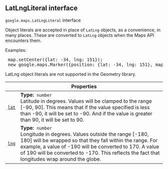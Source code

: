 
<devsite-heading text=" LatLngLiteral interface" for="LatLngLiteral" level="h2" link="" toc="" back-to-top=""><h2 id="LatLngLiteral" is-upgraded="">LatLngLiteral interface</h2></devsite-heading>
<p>
<code translate="no" dir="ltr"><span itemprop="path">google.maps</span>.<span itemprop="name">LatLngLiteral</span></code>
interface
</p>
<p>Object literals are accepted in place of <code translate="no" dir="ltr">LatLng</code> objects, as a convenience, in many places. These are converted to <code translate="no" dir="ltr">LatLng</code> objects when the Maps API encounters them. </p><p> Examples: </p><devsite-code no-copy=""><pre translate="no" dir="ltr" is-upgraded=""> map.setCenter({lat: -34, lng: 151});<br> new google.maps.Marker({position: {lat: -34, lng: 151}, map: map}); </pre></devsite-code> <p class="note">LatLng object literals are not supported in the Geometry library.</p><p></p>
<div class="devsite-table-wrapper"><table class="properties responsive" summary="interface LatLngLiteral - Properties">
<thead>
<tr><th colspan="2">Properties</th>
</tr></thead>
<tbody>
<tr id="LatLngLiteral.lat">
<td itemprop="property"><code translate="no" dir="ltr"><a class="secret-link" href="#LatLngLiteral.lat"><span>lat</span></a></code></td>
<td><div><strong>Type:</strong>&nbsp; <code translate="no" dir="ltr">number</code></div>
<div class="desc">Latitude in degrees. Values will be clamped to the range [-90, 90]. This means that if the value specified is less than -90, it will be set to -90. And if the value is greater than 90, it will be set to 90.</div></td>
</tr>
<tr id="LatLngLiteral.lng">
<td itemprop="property"><code translate="no" dir="ltr"><a class="secret-link" href="#LatLngLiteral.lng"><span>lng</span></a></code></td>
<td><div><strong>Type:</strong>&nbsp; <code translate="no" dir="ltr">number</code></div>
<div class="desc">Longitude in degrees. Values outside the range [-180, 180] will be wrapped so that they fall within the range. For example, a value of -190 will be converted to 170. A value of 190 will be converted to -170. This reflects the fact that longitudes wrap around the globe.</div></td>
</tr>
</tbody>
</table></div>

